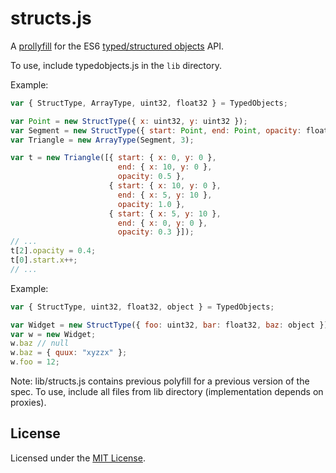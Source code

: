 # structs.js

A [prollyfill](http://prollyfill.org) for the ES6 [typed/structured objects](http://wiki.ecmascript.org/doku.php?id=harmony:typed_objects) API.

To use, include typedobjects.js in the `lib` directory.

Example:

```javascript
var { StructType, ArrayType, uint32, float32 } = TypedObjects;

var Point = new StructType({ x: uint32, y: uint32 });
var Segment = new StructType({ start: Point, end: Point, opacity: float32 });
var Triangle = new ArrayType(Segment, 3);

var t = new Triangle([{ start: { x: 0, y: 0 },
                        end: { x: 10, y: 0 },
                        opacity: 0.5 },
                      { start: { x: 10, y: 0 },
                        end: { x: 5, y: 10 },
                        opacity: 1.0 },
                      { start: { x: 5, y: 10 },
                        end: { x: 0, y: 0 },
                        opacity: 0.3 }]);
// ...
t[2].opacity = 0.4;
t[0].start.x++;
// ...
```

Example:

```javascript
var { StructType, uint32, float32, object } = TypedObjects;

var Widget = new StructType({ foo: uint32, bar: float32, baz: object });
var w = new Widget;
w.baz // null
w.baz = { quux: "xyzzx" };
w.foo = 12;
```

Note: lib/structs.js contains previous polyfill for a previous version of the spec.
To use, include all files from lib directory (implementation depends on proxies).

## License

Licensed under the [MIT License](http://mit-license.org).
